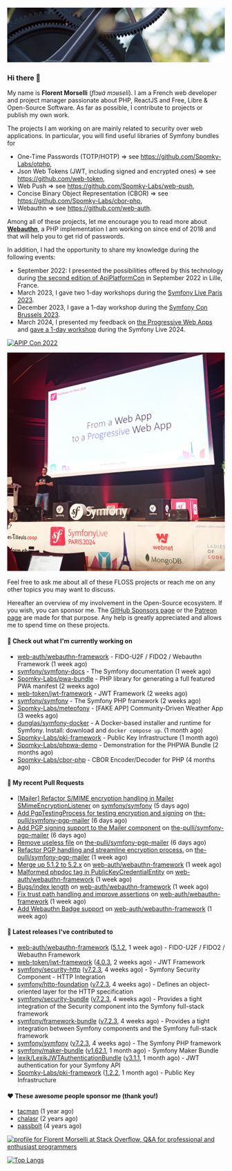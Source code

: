 ![Cover image](1.webp)

### Hi there 👋

My name is **Florent Morselli** (*flɔʁɑ̃ mɔʁseli*). I am a French web developer and project manager passionate about PHP, ReactJS and Free, Libre & Open-Source Software.
As far as possible, I contribute to projects or publish my own work.

The projects I am working on are mainly related to security over web applications. In particular, you will find useful libraries of Symfony bundles for
* One-Time Passwords (TOTP/HOTP) => see https://github.com/Spomky-Labs/otphp,
* Json Web Tokens (JWT, including signed and encrypted ones) => see https://github.com/web-token,
* Web Push => see https://github.com/Spomky-Labs/web-push,
* Concise Binary Object Representation (CBOR) => see https://github.com/Spomky-Labs/cbor-php,
* Webauthn => see https://github.com/web-auth.

Among all of these projects, let me encourage you to read more about [**Webauthn**](https://github.com/web-auth), a PHP implementation I am working on since end of 2018 and that will help you to get rid of passwords.

In addition, I had the opportunity to share my knowledge during the following events:

* September 2022: I presented the possibilities offered by this technology during [the second edition of ApiPlatformCon](https://youtu.be/Y2_0omg1CFk) in September 2022 in Lille, France.
* March 2023, I gave two 1-day workshops during the [Symfony Live Paris 2023](https://live.symfony.com/2023-paris/workshop/maximiser-la-securite-de-vos-applications-avec-le-bundle-security).
* December 2023, I gave a 1-day workshop during the [Symfony Con Brussels 2023](https://live.symfony.com/2023-brussels-con/workshop/road-to-safer-applications).
* March 2024, I presented my feedback on [the Progressive Web Apps](https://live.symfony.com/2024-paris/schedule/de-web-app-a-progressive-web-app) and [gave a 1-day workshop](https://live.symfony.com/2024-paris/workshop#securite-amelioree-et-webauthn-avec-symfony-2) during the Symfony Live 2024.

[![APIP Con 2022](https://user-images.githubusercontent.com/1091072/191684778-b9e26104-038d-45c2-a1b3-287233d15ecc.jpg)](https://api-platform.com/con/2022/conferences/webauthn-se-debarrasser-des-mots-de-passe-definitivement/)

[![Symfony Live 2024](Symfony%20Live%202024.png)](https://symfony.com/blog/symfonylive-paris-2024-from-web-app-to-progressive-web-app)


Feel free to ask me about all of these FLOSS projects or reach me on any other topics you may want to discuss.

Hereafter an overview of my involvement in the Open-Source ecosystem.
If you wish, you can sponsor me. The [GitHub Sponsors page](https://github.com/sponsors/Spomky/) or the [Patreon page](https://www.patreon.com/FlorentMorselli) are made for that purpose. Any help is greatly appreciated and allows me to spend time on these projects.

#### 👷 Check out what I'm currently working on

- [web-auth/webauthn-framework](https://github.com/web-auth/webauthn-framework) - FIDO-U2F / FIDO2 / Webauthn Framework (1 week ago)
- [symfony/symfony-docs](https://github.com/symfony/symfony-docs) - The Symfony documentation (1 week ago)
- [Spomky-Labs/pwa-bundle](https://github.com/Spomky-Labs/pwa-bundle) - PHP library for generating a full featured PWA manifest (2 weeks ago)
- [web-token/jwt-framework](https://github.com/web-token/jwt-framework) - JWT Framework (2 weeks ago)
- [symfony/symfony](https://github.com/symfony/symfony) - The Symfony PHP framework (2 weeks ago)
- [Spomky-Labs/meteofony](https://github.com/Spomky-Labs/meteofony) - [FAKE APP] Community-Driven Weather App (3 weeks ago)
- [dunglas/symfony-docker](https://github.com/dunglas/symfony-docker) - A Docker-based installer and runtime for Symfony. Install: download and `docker compose up`. (1 month ago)
- [Spomky-Labs/pki-framework](https://github.com/Spomky-Labs/pki-framework) - Public Key Infrastructure (1 month ago)
- [Spomky-Labs/phpwa-demo](https://github.com/Spomky-Labs/phpwa-demo) - Demonstration for the PHPWA Bundle (2 months ago)
- [Spomky-Labs/cbor-php](https://github.com/Spomky-Labs/cbor-php) - CBOR Encoder/Decoder for PHP (4 months ago)

#### 🔨 My recent Pull Requests

- [[Mailer] Refactor S/MIME encryption handling in Mailer SMimeEncryptionListener](https://github.com/symfony/symfony/pull/59831) on [symfony/symfony](https://github.com/symfony/symfony) (5 days ago)
- [Add PgpTestingProcess for testing encryption and signing](https://github.com/the-pulli/symfony-pgp-mailer/pull/4) on [the-pulli/symfony-pgp-mailer](https://github.com/the-pulli/symfony-pgp-mailer) (6 days ago)
- [Add PGP signing support to the Mailer component](https://github.com/the-pulli/symfony-pgp-mailer/pull/3) on [the-pulli/symfony-pgp-mailer](https://github.com/the-pulli/symfony-pgp-mailer) (6 days ago)
- [Remove useless file](https://github.com/the-pulli/symfony-pgp-mailer/pull/2) on [the-pulli/symfony-pgp-mailer](https://github.com/the-pulli/symfony-pgp-mailer) (6 days ago)
- [Refactor PGP handling and streamline encryption process.](https://github.com/the-pulli/symfony-pgp-mailer/pull/1) on [the-pulli/symfony-pgp-mailer](https://github.com/the-pulli/symfony-pgp-mailer) (1 week ago)
- [Merge up 5.1.2 to 5.2.x](https://github.com/web-auth/webauthn-framework/pull/697) on [web-auth/webauthn-framework](https://github.com/web-auth/webauthn-framework) (1 week ago)
- [Malformed phpdoc tag in PublicKeyCredentialEntity](https://github.com/web-auth/webauthn-framework/pull/696) on [web-auth/webauthn-framework](https://github.com/web-auth/webauthn-framework) (1 week ago)
- [Bugs/index length](https://github.com/web-auth/webauthn-framework/pull/695) on [web-auth/webauthn-framework](https://github.com/web-auth/webauthn-framework) (1 week ago)
- [Fix trust path handling and improve assertions](https://github.com/web-auth/webauthn-framework/pull/694) on [web-auth/webauthn-framework](https://github.com/web-auth/webauthn-framework) (1 week ago)
- [Add Webauthn Badge support](https://github.com/web-auth/webauthn-framework/pull/693) on [web-auth/webauthn-framework](https://github.com/web-auth/webauthn-framework) (1 week ago)

#### 🔭 Latest releases I've contributed to

- [web-auth/webauthn-framework](https://github.com/web-auth/webauthn-framework) ([5.1.2](https://github.com/web-auth/webauthn-framework/releases/tag/5.1.2), 1 week ago) - FIDO-U2F / FIDO2 / Webauthn Framework
- [web-token/jwt-framework](https://github.com/web-token/jwt-framework) ([4.0.3](https://github.com/web-token/jwt-framework/releases/tag/4.0.3), 2 weeks ago) - JWT Framework
- [symfony/security-http](https://github.com/symfony/security-http) ([v7.2.3](https://github.com/symfony/security-http/releases/tag/v7.2.3), 4 weeks ago) - Symfony Security Component - HTTP Integration
- [symfony/http-foundation](https://github.com/symfony/http-foundation) ([v7.2.3](https://github.com/symfony/http-foundation/releases/tag/v7.2.3), 4 weeks ago) - Defines an object-oriented layer for the HTTP specification
- [symfony/security-bundle](https://github.com/symfony/security-bundle) ([v7.2.3](https://github.com/symfony/security-bundle/releases/tag/v7.2.3), 4 weeks ago) - Provides a tight integration of the Security component into the Symfony full-stack framework
- [symfony/framework-bundle](https://github.com/symfony/framework-bundle) ([v7.2.3](https://github.com/symfony/framework-bundle/releases/tag/v7.2.3), 4 weeks ago) - Provides a tight integration between Symfony components and the Symfony full-stack framework
- [symfony/symfony](https://github.com/symfony/symfony) ([v7.2.3](https://github.com/symfony/symfony/releases/tag/v7.2.3), 4 weeks ago) - The Symfony PHP framework
- [symfony/maker-bundle](https://github.com/symfony/maker-bundle) ([v1.62.1](https://github.com/symfony/maker-bundle/releases/tag/v1.62.1), 1 month ago) - Symfony Maker Bundle
- [lexik/LexikJWTAuthenticationBundle](https://github.com/lexik/LexikJWTAuthenticationBundle) ([v3.1.1](https://github.com/lexik/LexikJWTAuthenticationBundle/releases/tag/v3.1.1), 1 month ago) - JWT authentication for your Symfony API
- [Spomky-Labs/pki-framework](https://github.com/Spomky-Labs/pki-framework) ([1.2.2](https://github.com/Spomky-Labs/pki-framework/releases/tag/1.2.2), 1 month ago) - Public Key Infrastructure

#### ❤️ These awesome people sponsor me (thank you!)

- [tacman](https://github.com/tacman) (1 year ago)
- [chalasr](https://github.com/chalasr) (2 years ago)
- [passbolt](https://github.com/passbolt) (4 years ago)

<a href="https://stackoverflow.com/users/2157818/florent-morselli"><img src="https://stackoverflow.com/users/flair/2157818.png" width="208" height="58" alt="profile for Florent Morselli at Stack Overflow, Q&amp;A for professional and enthusiast programmers" title="profile for Florent Morselli at Stack Overflow, Q&amp;A for professional and enthusiast programmers"></a>

[![Top Langs](https://wakatime.com/share/@Spomky/aa41d408-c524-4a5f-936d-0b9446698abd.svg)](https://wakatime.com/@Spomky)
